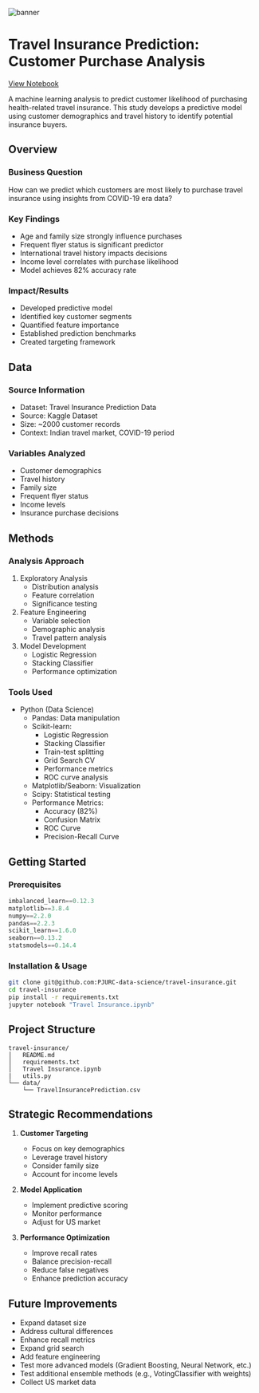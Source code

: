 ![banner](https://github.com/PJURC-data-science/travel-insurance/blob/main/media/banner.png)

# Travel Insurance Prediction: Customer Purchase Analysis
[View Notebook](https://github.com/PJURC-data-science/travel-insurance/blob/main/Travel%20Insurance.ipynb)

A machine learning analysis to predict customer likelihood of purchasing health-related travel insurance. This study develops a predictive model using customer demographics and travel history to identify potential insurance buyers.

## Overview

### Business Question 
How can we predict which customers are most likely to purchase travel insurance using insights from COVID-19 era data?

### Key Findings
- Age and family size strongly influence purchases
- Frequent flyer status is significant predictor
- International travel history impacts decisions
- Income level correlates with purchase likelihood
- Model achieves 82% accuracy rate

### Impact/Results
- Developed predictive model
- Identified key customer segments
- Quantified feature importance
- Established prediction benchmarks
- Created targeting framework

## Data

### Source Information
- Dataset: Travel Insurance Prediction Data
- Source: Kaggle Dataset
- Size: ~2000 customer records
- Context: Indian travel market, COVID-19 period

### Variables Analyzed
- Customer demographics
- Travel history
- Family size
- Frequent flyer status
- Income levels
- Insurance purchase decisions

## Methods

### Analysis Approach
1. Exploratory Analysis
   - Distribution analysis
   - Feature correlation
   - Significance testing
2. Feature Engineering
   - Variable selection
   - Demographic analysis
   - Travel pattern analysis
3. Model Development
   - Logistic Regression
   - Stacking Classifier
   - Performance optimization

### Tools Used
- Python (Data Science)
  - Pandas: Data manipulation
  - Scikit-learn:
    - Logistic Regression
    - Stacking Classifier
    - Train-test splitting
    - Grid Search CV
    - Performance metrics
    - ROC curve analysis
  - Matplotlib/Seaborn: Visualization
  - Scipy: Statistical testing
  - Performance Metrics:
    - Accuracy (82%)
    - Confusion Matrix
    - ROC Curve
    - Precision-Recall Curve

## Getting Started

### Prerequisites
```python
imbalanced_learn==0.12.3
matplotlib==3.8.4
numpy==2.2.0
pandas==2.2.3
scikit_learn==1.6.0
seaborn==0.13.2
statsmodels==0.14.4
```

### Installation & Usage
```bash
git clone git@github.com:PJURC-data-science/travel-insurance.git
cd travel-insurance
pip install -r requirements.txt
jupyter notebook "Travel Insurance.ipynb"
```

## Project Structure
```
travel-insurance/
│   README.md
│   requirements.txt
│   Travel Insurance.ipynb
|   utils.py
└── data/
    └── TravelInsurancePrediction.csv
```

## Strategic Recommendations
1. **Customer Targeting**
   - Focus on key demographics
   - Leverage travel history
   - Consider family size
   - Account for income levels

2. **Model Application**
   - Implement predictive scoring
   - Monitor performance
   - Adjust for US market

3. **Performance Optimization**
   - Improve recall rates
   - Balance precision-recall
   - Reduce false negatives
   - Enhance prediction accuracy

## Future Improvements
- Expand dataset size
- Address cultural differences
- Enhance recall metrics
- Expand grid search
- Add feature engineering
- Test more advanced models (Gradient Boosting, Neural Network, etc.)
- Test additional ensemble methods (e.g., VotingClassifier with weights)
- Collect US market data